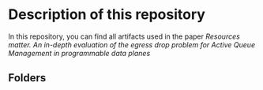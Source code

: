 # Description of this repository
In this repository, you can find all artifacts used in the paper *Resources matter. An in-depth evaluation of the egress drop problem for Active Queue Management in programmable data planes*

## Folders
